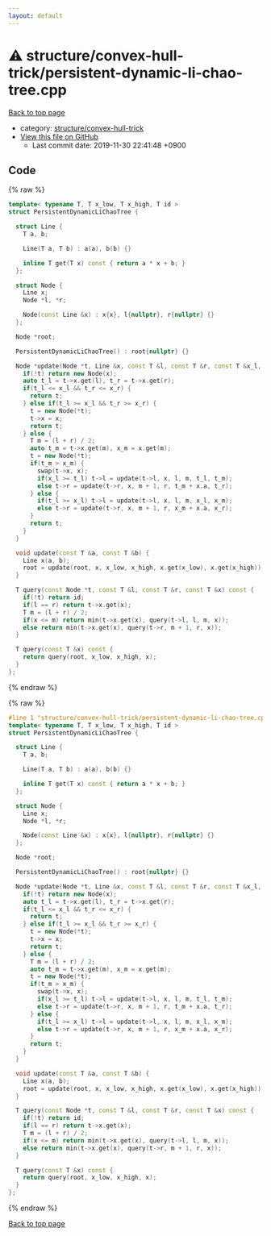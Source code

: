 ```yaml
---
layout: default
---
```


<!-- mathjax config similar to math.stackexchange -->
<script type="text/javascript" async
  src="https://cdnjs.cloudflare.com/ajax/libs/mathjax/2.7.5/MathJax.js?config=TeX-MML-AM_CHTML">
</script>
<script type="text/x-mathjax-config">
  MathJax.Hub.Config({
    TeX: { equationNumbers: { autoNumber: "AMS" }},
    tex2jax: {
      inlineMath: [ ['$','$'] ],
      processEscapes: true
    },
    "HTML-CSS": { matchFontHeight: false },
    displayAlign: "left",
    displayIndent: "2em"
  });
</script>

<script type="text/javascript" src="https://cdnjs.cloudflare.com/ajax/libs/jquery/3.4.1/jquery.min.js"></script>
<script src="https://cdn.jsdelivr.net/npm/jquery-balloon-js@1.1.2/jquery.balloon.min.js" integrity="sha256-ZEYs9VrgAeNuPvs15E39OsyOJaIkXEEt10fzxJ20+2I=" crossorigin="anonymous"></script>
<script type="text/javascript" src="../../../assets/js/copy-button.js"></script>
<link rel="stylesheet" href="../../../assets/css/copy-button.css" />


# :warning: structure/convex-hull-trick/persistent-dynamic-li-chao-tree.cpp

<a href="../../../index.html">Back to top page</a>

* category: <a href="../../../index.html#3ad23896bbde10d07ed9c44a914e070b">structure/convex-hull-trick</a>
* <a href="{{ site.github.repository_url }}/blob/master/structure/convex-hull-trick/persistent-dynamic-li-chao-tree.cpp">View this file on GitHub</a>
    - Last commit date: 2019-11-30 22:41:48 +0900




## Code

<a id="unbundled"></a>
{% raw %}
```cpp
template< typename T, T x_low, T x_high, T id >
struct PersistentDynamicLiChaoTree {

  struct Line {
    T a, b;

    Line(T a, T b) : a(a), b(b) {}

    inline T get(T x) const { return a * x + b; }
  };

  struct Node {
    Line x;
    Node *l, *r;

    Node(const Line &x) : x{x}, l{nullptr}, r{nullptr} {}
  };

  Node *root;

  PersistentDynamicLiChaoTree() : root{nullptr} {}

  Node *update(Node *t, Line &x, const T &l, const T &r, const T &x_l, const T &x_r) {
    if(!t) return new Node(x);
    auto t_l = t->x.get(l), t_r = t->x.get(r);
    if(t_l <= x_l && t_r <= x_r) {
      return t;
    } else if(t_l >= x_l && t_r >= x_r) {
      t = new Node(*t);
      t->x = x;
      return t;
    } else {
      T m = (l + r) / 2;
      auto t_m = t->x.get(m), x_m = x.get(m);
      t = new Node(*t);
      if(t_m > x_m) {
        swap(t->x, x);
        if(x_l >= t_l) t->l = update(t->l, x, l, m, t_l, t_m);
        else t->r = update(t->r, x, m + 1, r, t_m + x.a, t_r);
      } else {
        if(t_l >= x_l) t->l = update(t->l, x, l, m, x_l, x_m);
        else t->r = update(t->r, x, m + 1, r, x_m + x.a, x_r);
      }
      return t;
    }
  }

  void update(const T &a, const T &b) {
    Line x(a, b);
    root = update(root, x, x_low, x_high, x.get(x_low), x.get(x_high));
  }

  T query(const Node *t, const T &l, const T &r, const T &x) const {
    if(!t) return id;
    if(l == r) return t->x.get(x);
    T m = (l + r) / 2;
    if(x <= m) return min(t->x.get(x), query(t->l, l, m, x));
    else return min(t->x.get(x), query(t->r, m + 1, r, x));
  }

  T query(const T &x) const {
    return query(root, x_low, x_high, x);
  }
};

```
{% endraw %}

<a id="bundled"></a>
{% raw %}
```cpp
#line 1 "structure/convex-hull-trick/persistent-dynamic-li-chao-tree.cpp"
template< typename T, T x_low, T x_high, T id >
struct PersistentDynamicLiChaoTree {

  struct Line {
    T a, b;

    Line(T a, T b) : a(a), b(b) {}

    inline T get(T x) const { return a * x + b; }
  };

  struct Node {
    Line x;
    Node *l, *r;

    Node(const Line &x) : x{x}, l{nullptr}, r{nullptr} {}
  };

  Node *root;

  PersistentDynamicLiChaoTree() : root{nullptr} {}

  Node *update(Node *t, Line &x, const T &l, const T &r, const T &x_l, const T &x_r) {
    if(!t) return new Node(x);
    auto t_l = t->x.get(l), t_r = t->x.get(r);
    if(t_l <= x_l && t_r <= x_r) {
      return t;
    } else if(t_l >= x_l && t_r >= x_r) {
      t = new Node(*t);
      t->x = x;
      return t;
    } else {
      T m = (l + r) / 2;
      auto t_m = t->x.get(m), x_m = x.get(m);
      t = new Node(*t);
      if(t_m > x_m) {
        swap(t->x, x);
        if(x_l >= t_l) t->l = update(t->l, x, l, m, t_l, t_m);
        else t->r = update(t->r, x, m + 1, r, t_m + x.a, t_r);
      } else {
        if(t_l >= x_l) t->l = update(t->l, x, l, m, x_l, x_m);
        else t->r = update(t->r, x, m + 1, r, x_m + x.a, x_r);
      }
      return t;
    }
  }

  void update(const T &a, const T &b) {
    Line x(a, b);
    root = update(root, x, x_low, x_high, x.get(x_low), x.get(x_high));
  }

  T query(const Node *t, const T &l, const T &r, const T &x) const {
    if(!t) return id;
    if(l == r) return t->x.get(x);
    T m = (l + r) / 2;
    if(x <= m) return min(t->x.get(x), query(t->l, l, m, x));
    else return min(t->x.get(x), query(t->r, m + 1, r, x));
  }

  T query(const T &x) const {
    return query(root, x_low, x_high, x);
  }
};

```
{% endraw %}

<a href="../../../index.html">Back to top page</a>

